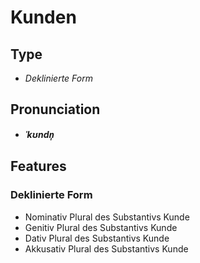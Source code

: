 # Kunden
## Type
- _Deklinierte Form_
## Pronunciation
- **_ˈkʊndn̩_**
## Features
### Deklinierte Form
- Nominativ Plural des Substantivs Kunde
- Genitiv Plural des Substantivs Kunde
- Dativ Plural des Substantivs Kunde
- Akkusativ Plural des Substantivs Kunde
